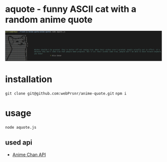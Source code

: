 # aquote - funny ASCII cat with a random anime quote

<img src="__images/image.png">

# installation

`git clone git@github.com:webPrsnr/anime-quote.git`
`npm i`

# usage

`node aquote.js`

## used api

- [Anime Chan API](https://github.com/rocktimsaikia/anime-chan)
